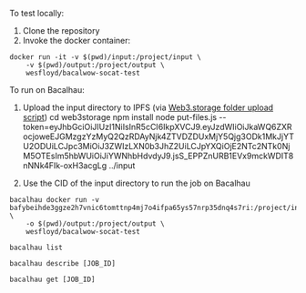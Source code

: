

To test locally:
1) Clone the repository
2) Invoke the docker container:
```
docker run -it -v $(pwd)/input:/project/input \
	-v $(pwd)/output:/project/output \
	wesfloyd/bacalwow-socat-test
```


To run on Bacalhau:
1) Upload the input directory to IPFS (via [Web3.storage folder upload script](https://web3.storage/docs/#create-the-upload-script))
    cd web3storage
    npm install
    node put-files.js --token=eyJhbGciOiJIUzI1NiIsInR5cCI6IkpXVCJ9.eyJzdWIiOiJkaWQ6ZXRocjoweEJGMzgzYzMyQ2QzRDAyNjk4ZTVDZDUxMjY5Qjg3ODk1MkJjYTU2ODUiLCJpc3MiOiJ3ZWIzLXN0b3JhZ2UiLCJpYXQiOjE2NTc2NTk0NjM5OTEsIm5hbWUiOiJiYWNhbHdvdyJ9.jsS_EPPZnURB1EVx9mckWDIT8nNNk4FIk-oxH3acgLg ../input

2) Use the CID of the input directory to run the job on Bacalhau

```
bacalhau docker run -v bafybeihde3ggze2h7vnic6tomttnp4mj7o4ifpa65ys57nrp35dnq4s7ri:/project/input \
	-o $(pwd)/output:/project/output \
	wesfloyd/bacalwow-socat-test

bacalhau list

bacalhau describe [JOB_ID]

bacalhau get [JOB_ID]
```